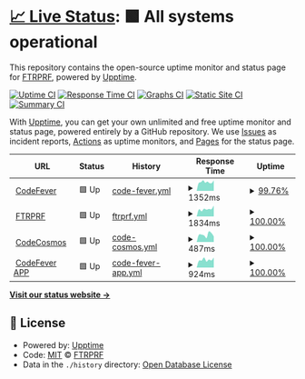 # [📈 Live Status](https://FTRPRF.github.io/upptime): <!--live status--> **🟩 All systems operational**

This repository contains the open-source uptime monitor and status page for [FTRPRF](https://ftrprf.be/), powered by [Upptime](https://github.com/upptime/upptime).

[![Uptime CI](https://github.com/FTRPRF/upptime/workflows/Uptime%20CI/badge.svg)](https://github.com/FTRPRF/upptime/actions?query=workflow%3A%22Uptime+CI%22)
[![Response Time CI](https://github.com/FTRPRF/upptime/workflows/Response%20Time%20CI/badge.svg)](https://github.com/FTRPRF/upptime/actions?query=workflow%3A%22Response+Time+CI%22)
[![Graphs CI](https://github.com/FTRPRF/upptime/workflows/Graphs%20CI/badge.svg)](https://github.com/FTRPRF/upptime/actions?query=workflow%3A%22Graphs+CI%22)
[![Static Site CI](https://github.com/FTRPRF/upptime/workflows/Static%20Site%20CI/badge.svg)](https://github.com/FTRPRF/upptime/actions?query=workflow%3A%22Static+Site+CI%22)
[![Summary CI](https://github.com/FTRPRF/upptime/workflows/Summary%20CI/badge.svg)](https://github.com/FTRPRF/upptime/actions?query=workflow%3A%22Summary+CI%22)

With [Upptime](https://upptime.js.org), you can get your own unlimited and free uptime monitor and status page, powered entirely by a GitHub repository. We use [Issues](https://github.com/FTRPRF/upptime/issues) as incident reports, [Actions](https://github.com/FTRPRF/upptime/actions) as uptime monitors, and [Pages](https://FTRPRF.github.io/upptime) for the status page.

<!--start: status pages-->
<!-- This summary is generated by Upptime (https://github.com/upptime/upptime) -->
<!-- Do not edit this manually, your changes will be overwritten -->
<!-- prettier-ignore -->
| URL | Status | History | Response Time | Uptime |
| --- | ------ | ------- | ------------- | ------ |
| <img alt="" src="https://icons.duckduckgo.com/ip3/www.codefever.be.ico" height="13"> [CodeFever](https://www.codefever.be) | 🟩 Up | [code-fever.yml](https://github.com/FTRPRF/upptime/commits/HEAD/history/code-fever.yml) | <details><summary><img alt="Response time graph" src="./graphs/code-fever/response-time-week.png" height="20"> 1352ms</summary><br><a href="https://uptime.ftrprf.be/history/code-fever"><img alt="Response time 1354" src="https://img.shields.io/endpoint?url=https%3A%2F%2Fraw.githubusercontent.com%2FFTRPRF%2Fupptime%2FHEAD%2Fapi%2Fcode-fever%2Fresponse-time.json"></a><br><a href="https://uptime.ftrprf.be/history/code-fever"><img alt="24-hour response time 1051" src="https://img.shields.io/endpoint?url=https%3A%2F%2Fraw.githubusercontent.com%2FFTRPRF%2Fupptime%2FHEAD%2Fapi%2Fcode-fever%2Fresponse-time-day.json"></a><br><a href="https://uptime.ftrprf.be/history/code-fever"><img alt="7-day response time 1352" src="https://img.shields.io/endpoint?url=https%3A%2F%2Fraw.githubusercontent.com%2FFTRPRF%2Fupptime%2FHEAD%2Fapi%2Fcode-fever%2Fresponse-time-week.json"></a><br><a href="https://uptime.ftrprf.be/history/code-fever"><img alt="30-day response time 1354" src="https://img.shields.io/endpoint?url=https%3A%2F%2Fraw.githubusercontent.com%2FFTRPRF%2Fupptime%2FHEAD%2Fapi%2Fcode-fever%2Fresponse-time-month.json"></a><br><a href="https://uptime.ftrprf.be/history/code-fever"><img alt="1-year response time 1354" src="https://img.shields.io/endpoint?url=https%3A%2F%2Fraw.githubusercontent.com%2FFTRPRF%2Fupptime%2FHEAD%2Fapi%2Fcode-fever%2Fresponse-time-year.json"></a></details> | <details><summary><a href="https://uptime.ftrprf.be/history/code-fever">99.76%</a></summary><a href="https://uptime.ftrprf.be/history/code-fever"><img alt="All-time uptime 99.89%" src="https://img.shields.io/endpoint?url=https%3A%2F%2Fraw.githubusercontent.com%2FFTRPRF%2Fupptime%2FHEAD%2Fapi%2Fcode-fever%2Fuptime.json"></a><br><a href="https://uptime.ftrprf.be/history/code-fever"><img alt="24-hour uptime 100.00%" src="https://img.shields.io/endpoint?url=https%3A%2F%2Fraw.githubusercontent.com%2FFTRPRF%2Fupptime%2FHEAD%2Fapi%2Fcode-fever%2Fuptime-day.json"></a><br><a href="https://uptime.ftrprf.be/history/code-fever"><img alt="7-day uptime 99.76%" src="https://img.shields.io/endpoint?url=https%3A%2F%2Fraw.githubusercontent.com%2FFTRPRF%2Fupptime%2FHEAD%2Fapi%2Fcode-fever%2Fuptime-week.json"></a><br><a href="https://uptime.ftrprf.be/history/code-fever"><img alt="30-day uptime 99.89%" src="https://img.shields.io/endpoint?url=https%3A%2F%2Fraw.githubusercontent.com%2FFTRPRF%2Fupptime%2FHEAD%2Fapi%2Fcode-fever%2Fuptime-month.json"></a><br><a href="https://uptime.ftrprf.be/history/code-fever"><img alt="1-year uptime 99.89%" src="https://img.shields.io/endpoint?url=https%3A%2F%2Fraw.githubusercontent.com%2FFTRPRF%2Fupptime%2FHEAD%2Fapi%2Fcode-fever%2Fuptime-year.json"></a></details>
| <img alt="" src="https://icons.duckduckgo.com/ip3/www.ftrprf.be.ico" height="13"> [FTRPRF](https://www.ftrprf.be) | 🟩 Up | [ftrprf.yml](https://github.com/FTRPRF/upptime/commits/HEAD/history/ftrprf.yml) | <details><summary><img alt="Response time graph" src="./graphs/ftrprf/response-time-week.png" height="20"> 1834ms</summary><br><a href="https://uptime.ftrprf.be/history/ftrprf"><img alt="Response time 2545" src="https://img.shields.io/endpoint?url=https%3A%2F%2Fraw.githubusercontent.com%2FFTRPRF%2Fupptime%2FHEAD%2Fapi%2Fftrprf%2Fresponse-time.json"></a><br><a href="https://uptime.ftrprf.be/history/ftrprf"><img alt="24-hour response time 1216" src="https://img.shields.io/endpoint?url=https%3A%2F%2Fraw.githubusercontent.com%2FFTRPRF%2Fupptime%2FHEAD%2Fapi%2Fftrprf%2Fresponse-time-day.json"></a><br><a href="https://uptime.ftrprf.be/history/ftrprf"><img alt="7-day response time 1834" src="https://img.shields.io/endpoint?url=https%3A%2F%2Fraw.githubusercontent.com%2FFTRPRF%2Fupptime%2FHEAD%2Fapi%2Fftrprf%2Fresponse-time-week.json"></a><br><a href="https://uptime.ftrprf.be/history/ftrprf"><img alt="30-day response time 2545" src="https://img.shields.io/endpoint?url=https%3A%2F%2Fraw.githubusercontent.com%2FFTRPRF%2Fupptime%2FHEAD%2Fapi%2Fftrprf%2Fresponse-time-month.json"></a><br><a href="https://uptime.ftrprf.be/history/ftrprf"><img alt="1-year response time 2545" src="https://img.shields.io/endpoint?url=https%3A%2F%2Fraw.githubusercontent.com%2FFTRPRF%2Fupptime%2FHEAD%2Fapi%2Fftrprf%2Fresponse-time-year.json"></a></details> | <details><summary><a href="https://uptime.ftrprf.be/history/ftrprf">100.00%</a></summary><a href="https://uptime.ftrprf.be/history/ftrprf"><img alt="All-time uptime 99.86%" src="https://img.shields.io/endpoint?url=https%3A%2F%2Fraw.githubusercontent.com%2FFTRPRF%2Fupptime%2FHEAD%2Fapi%2Fftrprf%2Fuptime.json"></a><br><a href="https://uptime.ftrprf.be/history/ftrprf"><img alt="24-hour uptime 100.00%" src="https://img.shields.io/endpoint?url=https%3A%2F%2Fraw.githubusercontent.com%2FFTRPRF%2Fupptime%2FHEAD%2Fapi%2Fftrprf%2Fuptime-day.json"></a><br><a href="https://uptime.ftrprf.be/history/ftrprf"><img alt="7-day uptime 100.00%" src="https://img.shields.io/endpoint?url=https%3A%2F%2Fraw.githubusercontent.com%2FFTRPRF%2Fupptime%2FHEAD%2Fapi%2Fftrprf%2Fuptime-week.json"></a><br><a href="https://uptime.ftrprf.be/history/ftrprf"><img alt="30-day uptime 99.86%" src="https://img.shields.io/endpoint?url=https%3A%2F%2Fraw.githubusercontent.com%2FFTRPRF%2Fupptime%2FHEAD%2Fapi%2Fftrprf%2Fuptime-month.json"></a><br><a href="https://uptime.ftrprf.be/history/ftrprf"><img alt="1-year uptime 99.86%" src="https://img.shields.io/endpoint?url=https%3A%2F%2Fraw.githubusercontent.com%2FFTRPRF%2Fupptime%2FHEAD%2Fapi%2Fftrprf%2Fuptime-year.json"></a></details>
| <img alt="" src="https://icons.duckduckgo.com/ip3/www.codecosmos.com.ico" height="13"> [CodeCosmos](https://www.codecosmos.com) | 🟩 Up | [code-cosmos.yml](https://github.com/FTRPRF/upptime/commits/HEAD/history/code-cosmos.yml) | <details><summary><img alt="Response time graph" src="./graphs/code-cosmos/response-time-week.png" height="20"> 487ms</summary><br><a href="https://uptime.ftrprf.be/history/code-cosmos"><img alt="Response time 480" src="https://img.shields.io/endpoint?url=https%3A%2F%2Fraw.githubusercontent.com%2FFTRPRF%2Fupptime%2FHEAD%2Fapi%2Fcode-cosmos%2Fresponse-time.json"></a><br><a href="https://uptime.ftrprf.be/history/code-cosmos"><img alt="24-hour response time 454" src="https://img.shields.io/endpoint?url=https%3A%2F%2Fraw.githubusercontent.com%2FFTRPRF%2Fupptime%2FHEAD%2Fapi%2Fcode-cosmos%2Fresponse-time-day.json"></a><br><a href="https://uptime.ftrprf.be/history/code-cosmos"><img alt="7-day response time 487" src="https://img.shields.io/endpoint?url=https%3A%2F%2Fraw.githubusercontent.com%2FFTRPRF%2Fupptime%2FHEAD%2Fapi%2Fcode-cosmos%2Fresponse-time-week.json"></a><br><a href="https://uptime.ftrprf.be/history/code-cosmos"><img alt="30-day response time 480" src="https://img.shields.io/endpoint?url=https%3A%2F%2Fraw.githubusercontent.com%2FFTRPRF%2Fupptime%2FHEAD%2Fapi%2Fcode-cosmos%2Fresponse-time-month.json"></a><br><a href="https://uptime.ftrprf.be/history/code-cosmos"><img alt="1-year response time 480" src="https://img.shields.io/endpoint?url=https%3A%2F%2Fraw.githubusercontent.com%2FFTRPRF%2Fupptime%2FHEAD%2Fapi%2Fcode-cosmos%2Fresponse-time-year.json"></a></details> | <details><summary><a href="https://uptime.ftrprf.be/history/code-cosmos">100.00%</a></summary><a href="https://uptime.ftrprf.be/history/code-cosmos"><img alt="All-time uptime 100.00%" src="https://img.shields.io/endpoint?url=https%3A%2F%2Fraw.githubusercontent.com%2FFTRPRF%2Fupptime%2FHEAD%2Fapi%2Fcode-cosmos%2Fuptime.json"></a><br><a href="https://uptime.ftrprf.be/history/code-cosmos"><img alt="24-hour uptime 100.00%" src="https://img.shields.io/endpoint?url=https%3A%2F%2Fraw.githubusercontent.com%2FFTRPRF%2Fupptime%2FHEAD%2Fapi%2Fcode-cosmos%2Fuptime-day.json"></a><br><a href="https://uptime.ftrprf.be/history/code-cosmos"><img alt="7-day uptime 100.00%" src="https://img.shields.io/endpoint?url=https%3A%2F%2Fraw.githubusercontent.com%2FFTRPRF%2Fupptime%2FHEAD%2Fapi%2Fcode-cosmos%2Fuptime-week.json"></a><br><a href="https://uptime.ftrprf.be/history/code-cosmos"><img alt="30-day uptime 100.00%" src="https://img.shields.io/endpoint?url=https%3A%2F%2Fraw.githubusercontent.com%2FFTRPRF%2Fupptime%2FHEAD%2Fapi%2Fcode-cosmos%2Fuptime-month.json"></a><br><a href="https://uptime.ftrprf.be/history/code-cosmos"><img alt="1-year uptime 100.00%" src="https://img.shields.io/endpoint?url=https%3A%2F%2Fraw.githubusercontent.com%2FFTRPRF%2Fupptime%2FHEAD%2Fapi%2Fcode-cosmos%2Fuptime-year.json"></a></details>
| <img alt="" src="https://icons.duckduckgo.com/ip3/app.codefever.be.ico" height="13"> [CodeFever APP](https://app.codefever.be) | 🟩 Up | [code-fever-app.yml](https://github.com/FTRPRF/upptime/commits/HEAD/history/code-fever-app.yml) | <details><summary><img alt="Response time graph" src="./graphs/code-fever-app/response-time-week.png" height="20"> 924ms</summary><br><a href="https://uptime.ftrprf.be/history/code-fever-app"><img alt="Response time 921" src="https://img.shields.io/endpoint?url=https%3A%2F%2Fraw.githubusercontent.com%2FFTRPRF%2Fupptime%2FHEAD%2Fapi%2Fcode-fever-app%2Fresponse-time.json"></a><br><a href="https://uptime.ftrprf.be/history/code-fever-app"><img alt="24-hour response time 672" src="https://img.shields.io/endpoint?url=https%3A%2F%2Fraw.githubusercontent.com%2FFTRPRF%2Fupptime%2FHEAD%2Fapi%2Fcode-fever-app%2Fresponse-time-day.json"></a><br><a href="https://uptime.ftrprf.be/history/code-fever-app"><img alt="7-day response time 924" src="https://img.shields.io/endpoint?url=https%3A%2F%2Fraw.githubusercontent.com%2FFTRPRF%2Fupptime%2FHEAD%2Fapi%2Fcode-fever-app%2Fresponse-time-week.json"></a><br><a href="https://uptime.ftrprf.be/history/code-fever-app"><img alt="30-day response time 921" src="https://img.shields.io/endpoint?url=https%3A%2F%2Fraw.githubusercontent.com%2FFTRPRF%2Fupptime%2FHEAD%2Fapi%2Fcode-fever-app%2Fresponse-time-month.json"></a><br><a href="https://uptime.ftrprf.be/history/code-fever-app"><img alt="1-year response time 921" src="https://img.shields.io/endpoint?url=https%3A%2F%2Fraw.githubusercontent.com%2FFTRPRF%2Fupptime%2FHEAD%2Fapi%2Fcode-fever-app%2Fresponse-time-year.json"></a></details> | <details><summary><a href="https://uptime.ftrprf.be/history/code-fever-app">100.00%</a></summary><a href="https://uptime.ftrprf.be/history/code-fever-app"><img alt="All-time uptime 100.00%" src="https://img.shields.io/endpoint?url=https%3A%2F%2Fraw.githubusercontent.com%2FFTRPRF%2Fupptime%2FHEAD%2Fapi%2Fcode-fever-app%2Fuptime.json"></a><br><a href="https://uptime.ftrprf.be/history/code-fever-app"><img alt="24-hour uptime 100.00%" src="https://img.shields.io/endpoint?url=https%3A%2F%2Fraw.githubusercontent.com%2FFTRPRF%2Fupptime%2FHEAD%2Fapi%2Fcode-fever-app%2Fuptime-day.json"></a><br><a href="https://uptime.ftrprf.be/history/code-fever-app"><img alt="7-day uptime 100.00%" src="https://img.shields.io/endpoint?url=https%3A%2F%2Fraw.githubusercontent.com%2FFTRPRF%2Fupptime%2FHEAD%2Fapi%2Fcode-fever-app%2Fuptime-week.json"></a><br><a href="https://uptime.ftrprf.be/history/code-fever-app"><img alt="30-day uptime 100.00%" src="https://img.shields.io/endpoint?url=https%3A%2F%2Fraw.githubusercontent.com%2FFTRPRF%2Fupptime%2FHEAD%2Fapi%2Fcode-fever-app%2Fuptime-month.json"></a><br><a href="https://uptime.ftrprf.be/history/code-fever-app"><img alt="1-year uptime 100.00%" src="https://img.shields.io/endpoint?url=https%3A%2F%2Fraw.githubusercontent.com%2FFTRPRF%2Fupptime%2FHEAD%2Fapi%2Fcode-fever-app%2Fuptime-year.json"></a></details>

<!--end: status pages-->

[**Visit our status website →**](https://FTRPRF.github.io/upptime)

## 📄 License

- Powered by: [Upptime](https://github.com/upptime/upptime)
- Code: [MIT](./LICENSE) © [FTRPRF](https://ftrprf.be/)
- Data in the `./history` directory: [Open Database License](https://opendatacommons.org/licenses/odbl/1-0/)
